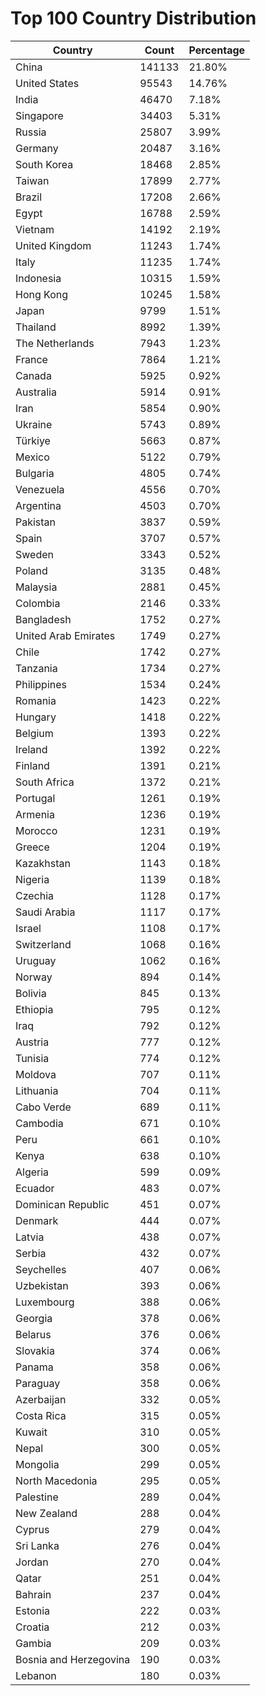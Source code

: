 # Top 100 Country Distribution
| Country | Count | Percentage |
|----|----|----|
| China | 141133 | 21.80% |
| United States | 95543 | 14.76% |
| India | 46470 | 7.18% |
| Singapore | 34403 | 5.31% |
| Russia | 25807 | 3.99% |
| Germany | 20487 | 3.16% |
| South Korea | 18468 | 2.85% |
| Taiwan | 17899 | 2.77% |
| Brazil | 17208 | 2.66% |
| Egypt | 16788 | 2.59% |
| Vietnam | 14192 | 2.19% |
| United Kingdom | 11243 | 1.74% |
| Italy | 11235 | 1.74% |
| Indonesia | 10315 | 1.59% |
| Hong Kong | 10245 | 1.58% |
| Japan | 9799 | 1.51% |
| Thailand | 8992 | 1.39% |
| The Netherlands | 7943 | 1.23% |
| France | 7864 | 1.21% |
| Canada | 5925 | 0.92% |
| Australia | 5914 | 0.91% |
| Iran | 5854 | 0.90% |
| Ukraine | 5743 | 0.89% |
| Türkiye | 5663 | 0.87% |
| Mexico | 5122 | 0.79% |
| Bulgaria | 4805 | 0.74% |
| Venezuela | 4556 | 0.70% |
| Argentina | 4503 | 0.70% |
| Pakistan | 3837 | 0.59% |
| Spain | 3707 | 0.57% |
| Sweden | 3343 | 0.52% |
| Poland | 3135 | 0.48% |
| Malaysia | 2881 | 0.45% |
| Colombia | 2146 | 0.33% |
| Bangladesh | 1752 | 0.27% |
| United Arab Emirates | 1749 | 0.27% |
| Chile | 1742 | 0.27% |
| Tanzania | 1734 | 0.27% |
| Philippines | 1534 | 0.24% |
| Romania | 1423 | 0.22% |
| Hungary | 1418 | 0.22% |
| Belgium | 1393 | 0.22% |
| Ireland | 1392 | 0.22% |
| Finland | 1391 | 0.21% |
| South Africa | 1372 | 0.21% |
| Portugal | 1261 | 0.19% |
| Armenia | 1236 | 0.19% |
| Morocco | 1231 | 0.19% |
| Greece | 1204 | 0.19% |
| Kazakhstan | 1143 | 0.18% |
| Nigeria | 1139 | 0.18% |
| Czechia | 1128 | 0.17% |
| Saudi Arabia | 1117 | 0.17% |
| Israel | 1108 | 0.17% |
| Switzerland | 1068 | 0.16% |
| Uruguay | 1062 | 0.16% |
| Norway | 894 | 0.14% |
| Bolivia | 845 | 0.13% |
| Ethiopia | 795 | 0.12% |
| Iraq | 792 | 0.12% |
| Austria | 777 | 0.12% |
| Tunisia | 774 | 0.12% |
| Moldova | 707 | 0.11% |
| Lithuania | 704 | 0.11% |
| Cabo Verde | 689 | 0.11% |
| Cambodia | 671 | 0.10% |
| Peru | 661 | 0.10% |
| Kenya | 638 | 0.10% |
| Algeria | 599 | 0.09% |
| Ecuador | 483 | 0.07% |
| Dominican Republic | 451 | 0.07% |
| Denmark | 444 | 0.07% |
| Latvia | 438 | 0.07% |
| Serbia | 432 | 0.07% |
| Seychelles | 407 | 0.06% |
| Uzbekistan | 393 | 0.06% |
| Luxembourg | 388 | 0.06% |
| Georgia | 378 | 0.06% |
| Belarus | 376 | 0.06% |
| Slovakia | 374 | 0.06% |
| Panama | 358 | 0.06% |
| Paraguay | 358 | 0.06% |
| Azerbaijan | 332 | 0.05% |
| Costa Rica | 315 | 0.05% |
| Kuwait | 310 | 0.05% |
| Nepal | 300 | 0.05% |
| Mongolia | 299 | 0.05% |
| North Macedonia | 295 | 0.05% |
| Palestine | 289 | 0.04% |
| New Zealand | 288 | 0.04% |
| Cyprus | 279 | 0.04% |
| Sri Lanka | 276 | 0.04% |
| Jordan | 270 | 0.04% |
| Qatar | 251 | 0.04% |
| Bahrain | 237 | 0.04% |
| Estonia | 222 | 0.03% |
| Croatia | 212 | 0.03% |
| Gambia | 209 | 0.03% |
| Bosnia and Herzegovina | 190 | 0.03% |
| Lebanon | 180 | 0.03% |

